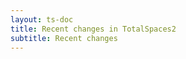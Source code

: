 ```yaml
---
layout: ts-doc
title: Recent changes in TotalSpaces2
subtitle: Recent changes
---
```


<div class="changelogx"></div>

<script type="text/javascript" charset="utf-8">
    $(function() {
        $('.changelogx').load('changelog2.html?x='+((Math.random()+"").substring(2))+' #page');
    });
</script>